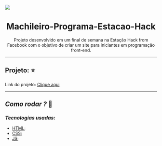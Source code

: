 ![](https://user-images.githubusercontent.com/27302446/81761652-dc4e0400-94a0-11ea-82b2-5b864538d800.png)
<h1 align="center">Machileiro-Programa-Estacao-Hack</h1>
<p align="center">Projeto desenvolvido em um final de semana na Estação Hack from Facebook com o objetivo de criar um site para iniciantes em programação front-end.</p>

*******
## Projeto: ⭐️

Link do projeto: [Clique aqui](https://alessandra-nastassja.github.io/PROJECT-Machileiro-Programa-ESTACAO-HACK/)

*******
## *Como rodar ?* 🚀
### *Tecnologias usadas:*
- [HTML]();
- [CSS]();
- [JS]();
